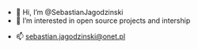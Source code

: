 - 👋 Hi, I’m @SebastianJagodzinski
- 👀 I’m interested in open source projects and intership
<!---- 🌱 I’m currently learning neural networks and image processing --->
- 📫 sebastian.jagodzinski@onet.pl

<!---
SebastianJagodzinski/SebastianJagodzinski is a ✨ special ✨ repository because its `README.md` (this file) appears on your GitHub profile.
You can click the Preview link to take a look at your changes.
--->
